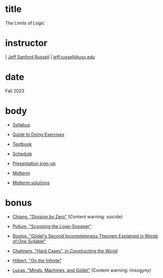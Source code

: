 # title
The Limits of Logic

# instructor

| [Jeff Sanford Russell](./index.html)
| <jeff.russell@usc.edu>

# date

Fall 2023

# body

-   [Syllabus](./logic-450-2023-syllabus.pdf)

-   [Guide to Doing Exercises](./logic-450-2023-exercises.pdf)

-   [Textbook](./limits-of-logic.pdf)

-   [Schedule](https://docs.google.com/spreadsheets/d/1spKtyPURTnh0SZgmAPJXS8_z8jHgWOe3wMpxapIdLeM/edit?usp=sharing)

-   [Presentation sign-up](https://docs.google.com/spreadsheets/d/1XcDknRG8D9t_oG34t8eXoPdgZ_g3xy07AEWFrc0EhVQ/edit?usp=sharing)

-   [Midterm](./midterm-fall-2023.pdf)

-   [Midterm solutions](./midterm-solutions-fall-2023.pdf)

# bonus

+   [Chiang, "Division by Zero"](https://www.dropbox.com/s/jaorm3rlbic2w24/chiang-division-by-zero.pdf?dl=0) (Content warning: suicide)
+   [Pullum, "Scooping the Loop-Snooper"](http://www.lel.ed.ac.uk/~gpullum/loopsnoop.html)
+   [Boolos, "Gödel's Second Incompleteness Theorem Explained in Words of One Syllable"](https://www.dropbox.com/s/72ue1o684f4zltm/boolos-godel.pdf?dl=0)

+   [Chalmers, "Hard Cases", in *Constructing the World*](https://www.dropbox.com/s/n9gp2yrpbbjg5b7/chalmers-constructing.pdf?dl=0)
+   [Hilbert, "On the Infinite"](https://www.dropbox.com/s/hp1evl0689paqpv/hilbert-infinite.pdf?dl=0)
+   [Lucas, "Minds, Machines, and Gödel"](https://www.dropbox.com/s/a28br7xxogvg67e/lucas-minds-machines.pdf?dl=0) (Content warning: misogyny)

